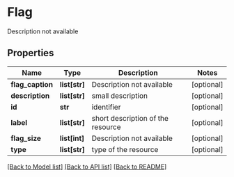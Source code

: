 # Flag

Description not available
## Properties
Name | Type | Description | Notes
------------ | ------------- | ------------- | -------------
**flag_caption** | **list[str]** | Description not available | [optional] 
**description** | **list[str]** | small description | [optional] 
**id** | **str** | identifier | [optional] 
**label** | **list[str]** | short description of the resource | [optional] 
**flag_size** | **list[int]** | Description not available | [optional] 
**type** | **list[str]** | type of the resource | [optional] 

[[Back to Model list]](../README.md#documentation-for-models) [[Back to API list]](../README.md#documentation-for-api-endpoints) [[Back to README]](../README.md)



